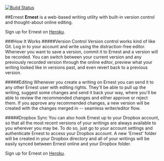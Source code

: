[![Build Status](https://travis-ci.org/colindresj/ernest.svg?branch=master)](https://travis-ci.org/colindresj/ernest)

##Ernest
**Ernest** is a web-based writing utility with built-in version control and thought-about online editing.

Sign up for Ernest on [Heroku](http://write-with-ernest.herokuapp.com "Ernest").

###How It Works
#####Version Control
Version control works kind of like Git. Log in to your account and write using the distraction-free editor. Whenever you want to save a version, commit it to Ernest and a version will be recorded. You can switch between your current version and any previously recorded version through the online editor, preview what your writing looked like in versions past, and even revert back to a previous version.

#####Editing
Whenever you create a writing on Ernest you can send it to any other Ernest user with editing rights. They'll be able to pull up the writing, suggest some changes and send it back your way, where you'll be able to review the recommended changes and either approve or reject them. If you approve any recommended changes, a new version will be created with the changes merged in -- seamless writer/editor flow.

#####Dropbox Sync
You can also hook Ernest up to your Dropbox account, so that all the most recent versions of your writings are always available to you wherever you may be. To do so, just go to your account settings and authenticate Ernest to access your Dropbox account. A new 'Ernest' folder will be created in your Dropbox directory and all of your writings will be easily synced between Ernest online and your Dropbox folder.

Sign up for Ernest on [Heroku](http://write-with-ernest.herokuapp.com "Ernest").
